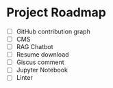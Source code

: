 # Project Roadmap

- [ ] GitHub contribution graph
- [ ] CMS
- [ ] RAG Chatbot
- [ ] Resume download
- [ ] Giscus comment
- [ ] Jupyter Notebook
- [ ] Linter